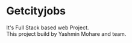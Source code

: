 # Getcityjobs
It's Full Stack based web Project. <br>
This project build by Yashmin Mohare and team.
